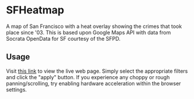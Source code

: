 # SFHeatmap
A map of San Francisco with a heat overlay showing the crimes that took place since '03. This is based upon Google Maps API with data from Socrata OpenData for SF courtesy of the SFPD.

## Usage

Visit [this link](http://chrononaut.github.io/SFHeatmap) to view the live web page. Simply select the appropriate filters and click the "apply" button. If you experience any choppy or rough panning/scrolling, try enabling hardware acceleration within the browser settings.
